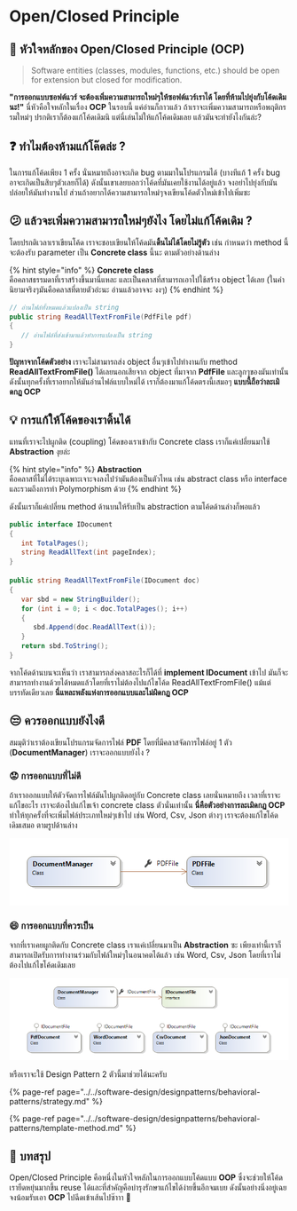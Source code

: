 # Open/Closed Principle

## 👑 หัวใจหลักของ Open/Closed Principle \(OCP\)

> Software entities \(classes, modules, functions, etc.\) should be open for extension but closed for modification.

**"การออกแบบซอฟต์แวร์ จะต้องเพิ่มความสามารถใหม่ๆให้ซอฟต์แวร์เราได้ โดยที่ห้ามไปยุ่งกับโค้ดเดิมนะ!"** นี่หัวคือใจหลักในเรื่อง **OCP** ในรอบนี้ แค่อ่านก็กาวแล้ว ถ้าเราจะเพิ่มความสามารถหรือพฤติกรรมใหม่ๆ ปรกติเราก็ต้องแก้โค้ดเดิมนิ แต่นี่เล่นไม่ให้แก้โค้ดเดิมเลย แล้วมันจะทำยังไงกันล่ะ?

## ❓ ทำไมต้องห้ามแก้โค๊ดล่ะ ?

ในการแก้โค้ดเพียง 1 ครั้ง นั่นหมายถึงอาจะเกิด bug ตามมาในโปรแกรมได้ \(บางทีแก้ 1 ครั้ง bug อาจะเกิดเป็นสิบๆตัวเลยก็ได้\) ดังนั้นเขาเลยบอกว่าโค้ดที่มันเคยใช้งานได้อยู่แล้ว จงอย่าไปยุ่งกับมันปล่อยให้มันทำงานไป ส่วนถ้าอยากได้ความสามารถใหม่ๆจงเขียนโค้ดตัวใหม่เข้าไปเพิ่มซะ

## 😕 แล้วจะเพิ่มความสามารถใหม่ๆยังไง โดยไม่แก้โค้ดเดิม ?

โดยปรกติเวลาเราเขียนโค้ด เราจะชอบเขียนให้โค้ดมัน**ดิ้นไม่ได้โดยไม่รู้ตัว** เช่น กำหนดว่า method นี้จะต้องรับ parameter เป็น **Concrete class** นี้นะ ตามตัวอย่างด้านล่าง

{% hint style="info" %}
**Concrete class**  
คือคลาสธรรมดาที่เราสร้างขึ้นมานี่แหละ และเป็นคลาสที่สามารถเอาไปใช้สร้าง object ได้เลย \(ในคำนิยามจริงๆมันคือคลาสที่ตายตัวอ่ะนะ อ่านแล้วอาจจะ งงๆ\)
{% endhint %}

```csharp
// อ่านไฟล์ทั้งหมดแล้วแปลงเป็น string
public string ReadAllTextFromFile(PdfFile pdf)
{
   // อ่านไฟล์ที่ส่งเข้ามาแล้วทำการแปลงเป็น string
}
```

**ปัญหาจากโค้ดตัวอย่าง** เราจะไม่สามารถส่ง object อื่นๆเข้าไปทำงานกับ method **ReadAllTextFromFile\(\)** ได้เลยนอกเสียจาก object ที่มาจาก **PdfFile** และลูกๆของมันเท่านั้น ดังนั้นทุกครั้งที่เราอยากให้มันอ่านไฟล์แบบใหม่ได้ เราก็ต้องมาแก้โค้ดตรงนี้เสมอๆ **แบบนี้ถือว่าละเมิดกฏ OCP**

## 💡 การแก้ให้โค้ดของเราดิ้นได้

แทนที่เราจะไปผูกติด \(coupling\) โค้ดของเราเข้ากับ Concrete class เราก็แค่เปลี่ยนมาใช้ **Abstraction** งุยล่ะ

{% hint style="info" %}
**Abstraction**  
คือคลาสที่ไม่ได้ระบุเฉพาะเจาะจงลงไปว่ามันต้องเป็นตัวไหน เช่น abstract class หรือ interface และรวมถึงการทำ Polymorphism ด้วย
{% endhint %}

ดังนั้นเราก็แค่เปลี่ยน method ด้านบนให้รับเป็น abstraction ตามโค้ดด้านล่างก็พอแล้ว

```csharp
public interface IDocument 
{
   int TotalPages();
   string ReadAllText(int pageIndex);
}

public string ReadAllTextFromFile(IDocument doc)
{
   var sbd = new StringBuilder();
   for (int i = 0; i < doc.TotalPages(); i++)
   {
      sbd.Append(doc.ReadAllText(i));
   }
   return sbd.ToString();
}
```

จากโค้ดด้านบนจะเห็นว่า เราสามารถส่งคลาสอะไรก็ได้ที่ **implement IDocument** เข้าไป มันก็จะสามารถทำงานด้วยได้หมดแล้วโดยที่เราไม่ต้องไปแก้ไขโค้ด ReadAllTextFromFile\(\) แม้แต่บรรทัดเดียวเลย **นี่แหละพลังแห่งการออกแบบและไม่ผิดกฏ OCP**

## 😒 **ควรออกแบบยังไงดี**

สมมุติว่าเราต้องเขียนโปรแกรมจัดการไฟล์ **PDF** โดยที่มีคลาสจัดการไฟล์อยู่ 1 ตัว \(**DocumentManager**\) เราจะออกแบบยังไง ?

### 😟 การออกแบบที่ไม่ดี

ถ้าเราออกแบบให้ตัวจัดการไฟล์มันไปผูกติดอยู่กับ Concrete class เลยนั่นหมายถึง เวลาที่เราจะแก้ไขอะไร เราจะต้องไปแก้ไขเจ้า concrete class ตัวนั่นเท่านั้น **นี่คือตัวอย่างการละเมิดกฏ OCP** ทำให้ทุกครั้งที่จะเพิ่มไฟล์ประเภทใหม่ๆเข้าไป เช่น Word, Csv, Json ต่างๆ เราจะต้องแก้ไขโค้ดเดิมเสมอ ตามรูปด้านล่าง

![](../../.gitbook/assets/image%20%28245%29.png)

### 😄 การออกแบบที่ควรเป็น

จากที่เราเคยผูกติดกับ Concrete class เราแค่เปลี่ยนมาเป็น **Abstraction** ซะ เพียงเท่านี้เราก็สามารถเปิดรับการทำงานร่วมกับไฟล์ใหม่ๆในอนาคตได้แล้ว เช่น Word, Csv, Json โดยที่เราไม่ต้องไปแก้ไขโค้ดเดิมเลย

![](../../.gitbook/assets/image%20%2860%29.png)

หรือเราจะใช้ Design Pattern 2 ตัวนี้มาช่วยได้นะครับ

{% page-ref page="../../software-design/designpatterns/behavioral-patterns/strategy.md" %}

{% page-ref page="../../software-design/designpatterns/behavioral-patterns/template-method.md" %}

## 🎯 บทสรุป

Open/Closed Principle คือหนึ่งในหัวใจหลักในการออกแบบโค้ดแบบ **OOP** ซึ่งจะช่วยให้โค้ดเรายืดหยุ่นมากขึ้น reuse ได้และที่สำคัญคือบำรุงรักษาแก้ไขได้ง่ายขึ้นอีกจมเบย ดังนั้นอย่างนิ่งอยู่เฉย จงน้อมรับเอา **OCP** ไปฉีดเข้าเส้นไปซ๊าาา 🥴


